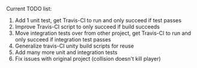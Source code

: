 
Current TODO list:

1. Add 1 unit test, get Travis-CI to run and only succeed if test passes
2. Improve Travis-CI script to only succeed if build succeeds
3. Move integration tests over from other project, get Travis-CI to run and only succeed if integration test passes
4. Generalize travis-CI unity build scripts for reuse
5. Add many more unit and integration tests
6. Fix issues with original project (collision doesn't kill player)
